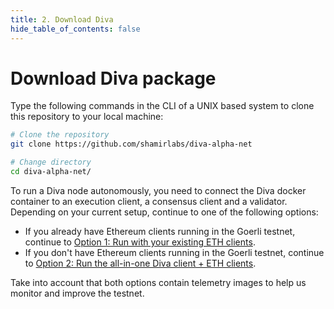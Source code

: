 ```yaml
---
title: 2. Download Diva
hide_table_of_contents: false
---
```


# Download Diva package

Type the following commands in the CLI of a UNIX based system to clone this repository to your local machine:

   ```bash
   # Clone the repository
   git clone https://github.com/shamirlabs/diva-alpha-net

   # Change directory
   cd diva-alpha-net/
   ```

To run a Diva node autonomously, you need to connect the Diva docker container to an execution client, a consensus client and a validator. Depending on your current setup, continue to one of the following options:

- If you already have Ethereum clients running in the Goerli testnet, continue to [Option 1: Run with your existing ETH clients](prepare/own-clients).
- If you don't have Ethereum clients running in the Goerli testnet, continue to [Option 2: Run the all-in-one Diva client + ETH clients](prepare/new-clients).

Take into account that both options contain telemetry images to help us monitor and improve the testnet.

